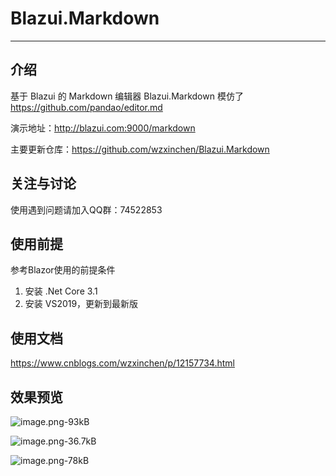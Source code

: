 # Blazui.Markdown
---

## 介绍
基于 Blazui 的 Markdown 编辑器 Blazui.Markdown
模仿了 https://github.com/pandao/editor.md

演示地址：http://blazui.com:9000/markdown

主要更新仓库：https://github.com/wzxinchen/Blazui.Markdown

## 关注与讨论

使用遇到问题请加入QQ群：74522853

## 使用前提
参考Blazor使用的前提条件

1. 安装 .Net Core 3.1
2. 安装 VS2019，更新到最新版

## 使用文档
https://www.cnblogs.com/wzxinchen/p/12157734.html
## 效果预览

![image.png-93kB][1]

![image.png-36.7kB][2]

![image.png-78kB][3]


  [1]: http://static.zybuluo.com/wzxinchen/3qz8aiy5dgnnv8zi5nrnms99/image.png
  [2]: http://static.zybuluo.com/wzxinchen/c6nd5mtpyygyxxij7se67l1m/image.png
  [3]: http://static.zybuluo.com/wzxinchen/wr3seks8lm3bzzip8vvxzrmr/image.png
